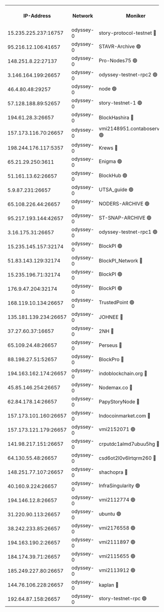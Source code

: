 


<table><tr><th>IP-Address</th><th>Network</th><th>Moniker</th><th>Latest Block Height</th><th>Earliest Block Height</th><th>Catching Up</th><th>Tx Index</th><th>Voting Power</th><th>Version</th><th>Scan Time</th></tr><tr><td>15.235.225.237:16757</td><td>odyssey-0</td><td>story-protocol-testnet 🔴</td><td>2270628</td><td>1</td><td>False</td><td>off</td><td>3290848007</td><td>0.38.12</td><td>2025-01-27T12:52:06.105978283UTC</td></tr><tr><td>95.216.12.106:41657</td><td>odyssey-0</td><td>STAVR-Archive 🟢</td><td>2239516</td><td>1</td><td>False</td><td>on</td><td>0</td><td>0.38.12</td><td>2025-01-27T12:52:08.725466181UTC</td></tr><tr><td>148.251.8.22:27137</td><td>odyssey-0</td><td>Pro-Nodes75 🟢</td><td>2270631</td><td>1</td><td>False</td><td>on</td><td>0</td><td>0.38.12</td><td>2025-01-27T12:52:17.580068196UTC</td></tr><tr><td>3.146.164.199:26657</td><td>odyssey-0</td><td>odyssey-testnet-rpc2 🟢</td><td>2270634</td><td>1</td><td>False</td><td>off</td><td>0</td><td>0.38.12</td><td>2025-01-27T12:52:29.477310963UTC</td></tr><tr><td>46.4.80.48:29257</td><td>odyssey-0</td><td>node 🟢</td><td>2270636</td><td>1</td><td>False</td><td>on</td><td>0</td><td>0.38.12</td><td>2025-01-27T12:52:35.463640929UTC</td></tr><tr><td>57.128.188.89:52657</td><td>odyssey-0</td><td>story-testnet-1 🟢</td><td>2065886</td><td>1</td><td>False</td><td>off</td><td>0</td><td>0.38.9</td><td>2025-01-27T12:52:40.441099311UTC</td></tr><tr><td>194.61.28.3:26657</td><td>odyssey-0</td><td>BlockHashira 🔴</td><td>2270638</td><td>1</td><td>False</td><td>off</td><td>3569442000</td><td>0.38.12</td><td>2025-01-27T12:52:41.764882445UTC</td></tr><tr><td>157.173.116.70:26657</td><td>odyssey-0</td><td>vmi2148951.contaboserver.net 🟢</td><td>2270641</td><td>1</td><td>False</td><td>off</td><td>0</td><td>0.38.12</td><td>2025-01-27T12:52:53.379116898UTC</td></tr><tr><td>198.244.176.117:5357</td><td>odyssey-0</td><td>Krews 🔴</td><td>2270642</td><td>1</td><td>False</td><td>off</td><td>24857000</td><td>0.38.12</td><td>2025-01-27T12:52:56.974449992UTC</td></tr><tr><td>65.21.29.250:3611</td><td>odyssey-0</td><td>Enigma 🟢</td><td>2065886</td><td>1</td><td>False</td><td>on</td><td>0</td><td>0.38.9</td><td>2025-01-27T12:53:04.944608162UTC</td></tr><tr><td>51.161.13.62:26657</td><td>odyssey-0</td><td>BlockHub 🟢</td><td>2270645</td><td>1</td><td>False</td><td>off</td><td>0</td><td>0.38.12</td><td>2025-01-27T12:53:11.627302987UTC</td></tr><tr><td>5.9.87.231:26657</td><td>odyssey-0</td><td>UTSA_guide 🟢</td><td>2270646</td><td>1</td><td>False</td><td>on</td><td>0</td><td>0.38.12</td><td>2025-01-27T12:53:15.194771082UTC</td></tr><tr><td>65.108.226.44:26657</td><td>odyssey-0</td><td>NODERS-ARCHIVE 🟢</td><td>2270647</td><td>1</td><td>False</td><td>on</td><td>0</td><td>0.38.12</td><td>2025-01-27T12:53:18.842304970UTC</td></tr><tr><td>95.217.193.144:42657</td><td>odyssey-0</td><td>ST-SNAP-ARCHIVE 🟢</td><td>2270648</td><td>1</td><td>False</td><td>on</td><td>0</td><td>0.38.12</td><td>2025-01-27T12:53:21.727806633UTC</td></tr><tr><td>3.16.175.31:26657</td><td>odyssey-0</td><td>odyssey-testnet-rpc1 🟢</td><td>2270650</td><td>1</td><td>False</td><td>off</td><td>0</td><td>0.38.12</td><td>2025-01-27T12:53:35.315190332UTC</td></tr><tr><td>15.235.145.157:32174</td><td>odyssey-0</td><td>BlockPI 🟢</td><td>2270628</td><td>109001</td><td>False</td><td>off</td><td>0</td><td>0.38.12</td><td>2025-01-27T12:52:07.675437422UTC</td></tr><tr><td>51.83.143.129:32174</td><td>odyssey-0</td><td>BlockPI_Network 🔴</td><td>2270635</td><td>109001</td><td>False</td><td>off</td><td>3893036013</td><td>0.38.12</td><td>2025-01-27T12:52:34.421969020UTC</td></tr><tr><td>15.235.196.71:32174</td><td>odyssey-0</td><td>BlockPI 🟢</td><td>2270643</td><td>109001</td><td>False</td><td>off</td><td>0</td><td>0.38.12</td><td>2025-01-27T12:53:03.686929508UTC</td></tr><tr><td>176.9.47.204:32174</td><td>odyssey-0</td><td>BlockPI 🟢</td><td>2270644</td><td>109001</td><td>False</td><td>off</td><td>0</td><td>0.38.12</td><td>2025-01-27T12:53:07.182339479UTC</td></tr><tr><td>168.119.10.134:26657</td><td>odyssey-0</td><td>TrustedPoint 🟢</td><td>2270650</td><td>339001</td><td>False</td><td>off</td><td>0</td><td>0.38.12</td><td>2025-01-27T12:53:30.443345821UTC</td></tr><tr><td>135.181.139.234:26657</td><td>odyssey-0</td><td>JOHNEE 🔴</td><td>2270645</td><td>351001</td><td>False</td><td>on</td><td>3311329000</td><td>0.38.12</td><td>2025-01-27T12:53:08.456182391UTC</td></tr><tr><td>37.27.60.37:16657</td><td>odyssey-0</td><td>2NH 🔴</td><td>2270642</td><td>395001</td><td>False</td><td>off</td><td>4013828052</td><td>0.38.12</td><td>2025-01-27T12:52:59.842157993UTC</td></tr><tr><td>65.109.24.48:26657</td><td>odyssey-0</td><td>Perseus 🔴</td><td>2270644</td><td>431001</td><td>False</td><td>off</td><td>24943000</td><td>0.38.12</td><td>2025-01-27T12:53:05.331917246UTC</td></tr><tr><td>88.198.27.51:52657</td><td>odyssey-0</td><td>BlockPro 🔴</td><td>2270628</td><td>507001</td><td>False</td><td>off</td><td>3217120111</td><td>0.38.12</td><td>2025-01-27T12:52:08.326002210UTC</td></tr><tr><td>194.163.162.174:26657</td><td>odyssey-0</td><td>indoblockchain.org 🔴</td><td>2270627</td><td>1023001</td><td>False</td><td>off</td><td>3859205583</td><td>0.38.12</td><td>2025-01-27T12:52:01.376886826UTC</td></tr><tr><td>45.85.146.254:26657</td><td>odyssey-0</td><td>Nodemax.co 🔴</td><td>2270627</td><td>1023001</td><td>False</td><td>off</td><td>3657477800</td><td>0.38.12</td><td>2025-01-27T12:52:06.595447461UTC</td></tr><tr><td>62.84.178.14:26657</td><td>odyssey-0</td><td>PapyStoryNode 🔴</td><td>2270644</td><td>1023001</td><td>False</td><td>off</td><td>3691232008</td><td>0.38.12</td><td>2025-01-27T12:53:07.616996654UTC</td></tr><tr><td>157.173.101.160:26657</td><td>odyssey-0</td><td>Indocoinmarket.com 🔴</td><td>2270122</td><td>1023001</td><td>False</td><td>off</td><td>3258117577</td><td>0.38.12</td><td>2025-01-27T12:53:17.418626985UTC</td></tr><tr><td>157.173.121.179:26657</td><td>odyssey-0</td><td>vmi2152071 🟢</td><td>1737236</td><td>1140001</td><td>False</td><td>off</td><td>0</td><td>0.38.12</td><td>2025-01-27T12:53:22.150651963UTC</td></tr><tr><td>141.98.217.151:26657</td><td>odyssey-0</td><td>crputdc1almd7ubuu5hg 🔴</td><td>2270637</td><td>1146001</td><td>False</td><td>off</td><td>4298897006</td><td>0.38.12</td><td>2025-01-27T12:52:40.957566343UTC</td></tr><tr><td>64.130.55.48:26657</td><td>odyssey-0</td><td>csd6ot2l0v6lrtqrm260 🔴</td><td>2270631</td><td>1149001</td><td>False</td><td>off</td><td>3974246000</td><td>0.38.12</td><td>2025-01-27T12:52:18.381411492UTC</td></tr><tr><td>148.251.77.107:26657</td><td>odyssey-0</td><td>shachopra 🔴</td><td>2270638</td><td>1307001</td><td>False</td><td>off</td><td>3129002000</td><td>0.38.12</td><td>2025-01-27T12:52:44.395448162UTC</td></tr><tr><td>40.160.9.224:26657</td><td>odyssey-0</td><td>InfraSingularity 🟢</td><td>2270626</td><td>1749001</td><td>False</td><td>off</td><td>0</td><td>0.38.12</td><td>2025-01-27T12:52:00.282613818UTC</td></tr><tr><td>194.146.12.8:26657</td><td>odyssey-0</td><td>vmi2112774 🟢</td><td>1977602</td><td>1749001</td><td>False</td><td>off</td><td>0</td><td>0.38.12</td><td>2025-01-27T12:52:10.145053837UTC</td></tr><tr><td>31.220.90.113:26657</td><td>odyssey-0</td><td>ubuntu 🟢</td><td>1981592</td><td>1749001</td><td>False</td><td>off</td><td>0</td><td>0.38.12</td><td>2025-01-27T12:52:42.580262889UTC</td></tr><tr><td>38.242.233.85:26657</td><td>odyssey-0</td><td>vmi2176558 🟢</td><td>1977602</td><td>1749001</td><td>False</td><td>off</td><td>0</td><td>0.38.12</td><td>2025-01-27T12:53:00.233822333UTC</td></tr><tr><td>194.163.190.2:26657</td><td>odyssey-0</td><td>vmi2111897 🟢</td><td>1984349</td><td>1749001</td><td>False</td><td>off</td><td>0</td><td>0.38.12</td><td>2025-01-27T12:53:14.121895833UTC</td></tr><tr><td>184.174.39.71:26657</td><td>odyssey-0</td><td>vmi2115655 🟢</td><td>2221478</td><td>1749001</td><td>False</td><td>off</td><td>0</td><td>0.38.12</td><td>2025-01-27T12:53:17.976582127UTC</td></tr><tr><td>185.249.227.80:26657</td><td>odyssey-0</td><td>vmi2113912 🟢</td><td>1977602</td><td>1749001</td><td>False</td><td>off</td><td>0</td><td>0.38.12</td><td>2025-01-27T12:53:30.163219802UTC</td></tr><tr><td>144.76.106.228:26657</td><td>odyssey-0</td><td>kaplan 🔴</td><td>2270634</td><td>2065001</td><td>False</td><td>off</td><td>24615000</td><td>0.38.12</td><td>2025-01-27T12:52:28.746810651UTC</td></tr><tr><td>192.64.87.158:26657</td><td>odyssey-0</td><td>story-testnet-rpc 🟢</td><td>2270636</td><td>2068001</td><td>False</td><td>off</td><td>0</td><td>0.38.12</td><td>2025-01-27T12:52:35.085704821UTC</td></tr></table>